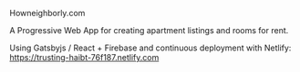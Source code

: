 Howneighborly.com

A Progressive Web App for creating apartment listings and rooms for rent.

Using Gatsbyjs / React + Firebase and continuous deployment with Netlify:  
https://trusting-haibt-76f187.netlify.com





